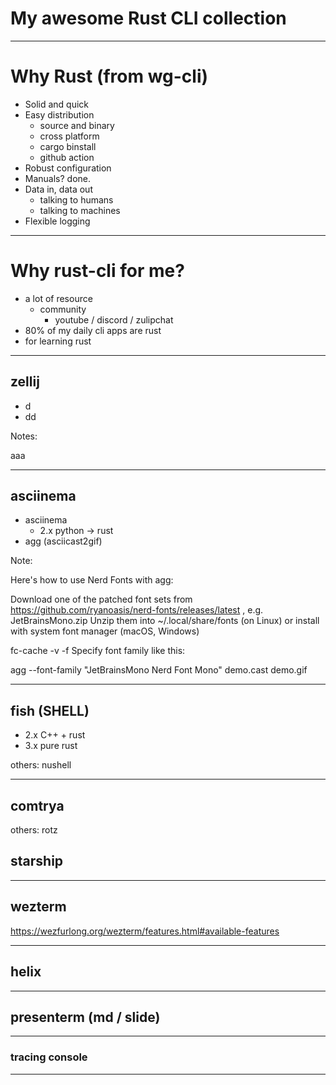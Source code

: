 # My awesome Rust CLI collection

---
<!-- end_slide -->

# Why Rust (from wg-cli)

[](https://www.rust-lang.org/what/cli)

* Solid and quick
* Easy distribution
  - source and binary
  - cross platform
  - cargo binstall
  - github action
* Robust configuration
* Manuals? done.
* Data in, data out
  - talking to humans
  - talking to machines
* Flexible logging

---
<!-- end_slide -->

# Why rust-cli for me?
* a lot of resource
  - community
    - youtube / discord / zulipchat
* 80% of my daily cli apps are rust
* for learning rust

---
<!-- end_slide -->

## zellij

* d
* dd


Notes:

aaa


---

## asciinema

- asciinema
  - 2.x python -> rust
- agg (asciicast2gif)

Note:

Here's how to use Nerd Fonts with agg:


Download one of the patched font sets from https://github.com/ryanoasis/nerd-fonts/releases/latest , e.g. JetBrainsMono.zip
Unzip them into ~/.local/share/fonts (on Linux) or install with system font manager (macOS, Windows)

fc-cache -v -f
Specify font family like this:

agg --font-family "JetBrainsMono Nerd Font Mono" demo.cast demo.gif



---

## fish (SHELL)

- 2.x C++ + rust
- 3.x pure rust

others: nushell

---


## comtrya


others: rotz


## starship


---

## wezterm 

https://wezfurlong.org/wezterm/features.html#available-features

---

## helix


---

## presenterm (md / slide)


---

### tracing console

---



